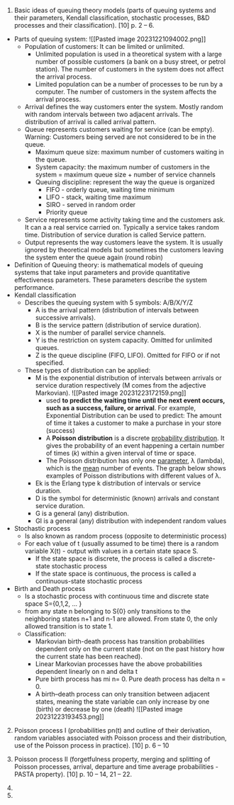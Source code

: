 1. Basic ideas of queuing theory models (parts of queuing systems and their parameters, Kendall classification, stochastic processes, B&D processes and their classification). [10] p. 2 – 6.

- Parts of queuing system:
![[Pasted image 20231221094002.png]]
	- Population of customers: It can be limited or unlimited. 
		- Unlimited population is used in a theoretical system with a large number of possible customers (a bank on a busy street, or petrol station). The number of customers in the system does not affect the arrival process.
		- Limited population can be a number of processes to be run by a computer. The number of customers in the system affects the arrival process.
	- Arrival defines the way customers enter the system. Mostly random with random intervals between two adjacent arrivals. The distribution of arrival is called arrival pattern.
	- Queue represents customers waiting for service (can be empty). Warning: Customers being served are not considered to be in the queue.
		- Maximum queue size: maximum number of customers waiting in the queue.
		- System capacity: the maximum number of customers in the system = maximum queue size + number of service channels
		- Queuing discipline: represent the way the queue is organized
			- FIFO - orderly queue, waiting time minimum
			- LIFO - stack, waiting time maximum
			- SIRO - served in random order
			- Priority queue
	- Service represents some activity taking time and the customers ask. It can a a real service carried on. Typically a service takes random time. Distribution of service duration is called Service pattern.
	- Output represents the way customers leave the system. It is usually ignored by theoretical models but sometimes the customers leaving the system enter the queue again (round robin)
- Definition of Queuing theory: is mathematical models of queuing systems that take input parameters and provide quantitative effectiveness parameters. These parameters describe the system performance.
- Kendall classification
	- Describes the queuing system with 5 symbols: A/B/X/Y/Z
		- A is the arrival pattern (distribution of intervals between successive arrivals). 
		- B is the service pattern (distribution of service duration). 
		- X is the number of parallel service channels. 
		- Y is the restriction on system capacity. Omitted for unlimited queues. 
		- Z is the queue discipline (FIFO, LIFO). Omitted for FIFO or if not specified.
	- These types of distribution can be applied:
		- M is the exponential distribution of intervals between arrivals or service duration respectively (M comes from the adjective Markovian).
![[Pasted image 20231223172159.png]]
			- used **to predict the waiting time until the next event occurs, such as a success, failure, or arrival**. For example, Exponential Distribution can be used to predict: The amount of time it takes a customer to make a purchase in your store (success)
			- A **Poisson distribution** is a discrete [probability distribution](https://www.scribbr.com/statistics/probability-distributions/). It gives the probability of an event happening a certain number of times (_k_) within a given interval of time or space.
			- The Poisson distribution has only one [parameter](https://www.scribbr.com/statistics/parameter-vs-statistic/), λ (lambda), which is the [mean](https://www.scribbr.com/statistics/central-tendency/#mean) number of events. The graph below shows examples of Poisson distributions with different values of λ.
		- Ek is the Erlang type k distribution of intervals or service duration. 
		- D is the symbol for deterministic (known) arrivals and constant service duration. 
		- G is a general (any) distribution. 
		- GI is a general (any) distribution with independent random values
- Stochastic process
	- Is also known as random process (opposite to deterministic process)
	- For each value of t (usually assumed to be time) there is a random variable X(t) - output with values in a certain state space S.
		- If the state space is discrete, the process is called a discrete-state stochastic process
		- If the state space is continuous, the process is called a continuous-state stochastic process
- Birth and Death process
	- Is a stochastic process with continuous time and discrete state space S={0,1,2, ... }
	- from any state n belonging to S\{0} only transitions to the neighboring states n+1 and n-1 are allowed. From state 0, the only allowed transition is to state 1.
	- Classification:
		- Markovian birth-death process has transition probabilities dependent only on the current state (not on the past history how the current state has been reached).
		- Linear Markovian processes have the above probabilities dependent linearly on n and delta t
		- Pure birth process has mi n= 0. Pure death process has delta n = 0.
		- A birth–death process can only transition between adjacent states, meaning the state variable can only increase by one (birth) or decrease by one (death)
	![[Pasted image 20231223193453.png]]

2. Poisson process I (probabilities pn(t) and outline of their derivation, random variables associated with Poisson process and their distribution, use of the Poisson process in practice). [10] p. 6 – 10

3. Poisson process II (forgetfulness property, merging and splitting of Poisson processes, arrival, departure and time average probabilities - PASTA property). [10] p. 10 – 14, 21 – 22.
4. 
5. 
